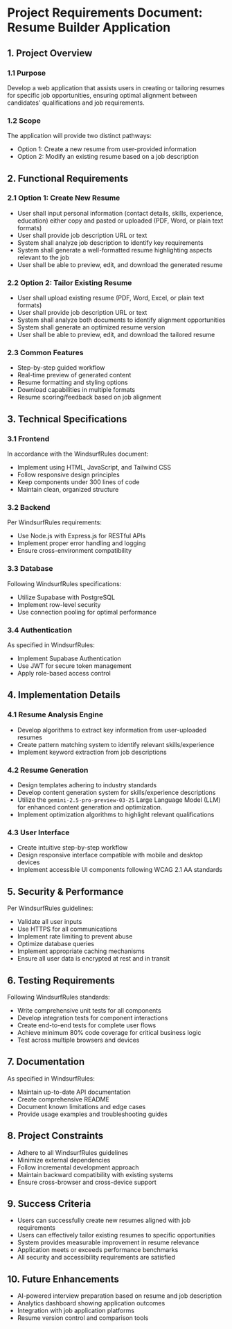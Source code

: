 # Project Requirements Document: Resume Builder Application

## 1. Project Overview

### 1.1 Purpose
Develop a web application that assists users in creating or tailoring resumes for specific job opportunities, ensuring optimal alignment between candidates' qualifications and job requirements.

### 1.2 Scope
The application will provide two distinct pathways:
- Option 1: Create a new resume from user-provided information
- Option 2: Modify an existing resume based on a job description

## 2. Functional Requirements

### 2.1 Option 1: Create New Resume
- User shall input personal information (contact details, skills, experience, education) either copy and pasted or uploaded (PDF, Word, or plain text formats)
- User shall provide job description URL or text
- System shall analyze job description to identify key requirements
- System shall generate a well-formatted resume highlighting aspects relevant to the job
- User shall be able to preview, edit, and download the generated resume

### 2.2 Option 2: Tailor Existing Resume
- User shall upload existing resume (PDF, Word, Excel, or plain text formats)
- User shall provide job description URL or text
- System shall analyze both documents to identify alignment opportunities
- System shall generate an optimized resume version
- User shall be able to preview, edit, and download the tailored resume

### 2.3 Common Features
- Step-by-step guided workflow
- Real-time preview of generated content
- Resume formatting and styling options
- Download capabilities in multiple formats
- Resume scoring/feedback based on job alignment

## 3. Technical Specifications

### 3.1 Frontend
In accordance with the WindsurfRules document:
- Implement using HTML, JavaScript, and Tailwind CSS
- Follow responsive design principles
- Keep components under 300 lines of code
- Maintain clean, organized structure

### 3.2 Backend
Per WindsurfRules requirements:
- Use Node.js with Express.js for RESTful APIs
- Implement proper error handling and logging
- Ensure cross-environment compatibility

### 3.3 Database
Following WindsurfRules specifications:
- Utilize Supabase with PostgreSQL
- Implement row-level security
- Use connection pooling for optimal performance

### 3.4 Authentication
As specified in WindsurfRules:
- Implement Supabase Authentication
- Use JWT for secure token management
- Apply role-based access control

## 4. Implementation Details

### 4.1 Resume Analysis Engine
- Develop algorithms to extract key information from user-uploaded resumes
- Create pattern matching system to identify relevant skills/experience
- Implement keyword extraction from job descriptions

### 4.2 Resume Generation
- Design templates adhering to industry standards
- Develop content generation system for skills/experience descriptions
- Utilize the `gemini-2.5-pro-preview-03-25` Large Language Model (LLM) for enhanced content generation and optimization.
- Implement optimization algorithms to highlight relevant qualifications

### 4.3 User Interface
- Create intuitive step-by-step workflow
- Design responsive interface compatible with mobile and desktop devices
- Implement accessible UI components following WCAG 2.1 AA standards

## 5. Security & Performance

Per WindsurfRules guidelines:
- Validate all user inputs
- Use HTTPS for all communications
- Implement rate limiting to prevent abuse
- Optimize database queries
- Implement appropriate caching mechanisms
- Ensure all user data is encrypted at rest and in transit

## 6. Testing Requirements

Following WindsurfRules standards:
- Write comprehensive unit tests for all components
- Develop integration tests for component interactions
- Create end-to-end tests for complete user flows
- Achieve minimum 80% code coverage for critical business logic
- Test across multiple browsers and devices

## 7. Documentation

As specified in WindsurfRules:
- Maintain up-to-date API documentation
- Create comprehensive README
- Document known limitations and edge cases
- Provide usage examples and troubleshooting guides

## 8. Project Constraints

- Adhere to all WindsurfRules guidelines
- Minimize external dependencies
- Follow incremental development approach
- Maintain backward compatibility with existing systems
- Ensure cross-browser and cross-device support

## 9. Success Criteria

- Users can successfully create new resumes aligned with job requirements
- Users can effectively tailor existing resumes to specific opportunities
- System provides measurable improvement in resume relevance
- Application meets or exceeds performance benchmarks
- All security and accessibility requirements are satisfied

## 10. Future Enhancements

- AI-powered interview preparation based on resume and job description
- Analytics dashboard showing application outcomes
- Integration with job application platforms
- Resume version control and comparison tools